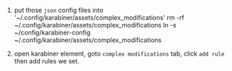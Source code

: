 1. put those `json` config files into '~/.config/karabiner/assets/complex_modifications'
rm -rf ~/.config/karabiner/assets/complex_modifications
ln -s ~/config/karabiner-config ~/.config/karabiner/assets/complex_modifications

2. open karabiner element, goto `complex modifications` tab, click `add rule` then add rules we set.
